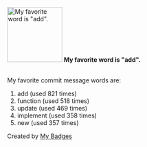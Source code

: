 <img src="https://my-badges.github.io/my-badges/favorite-word.png" alt="My favorite word is &quot;add&quot;." title="My favorite word is &quot;add&quot;." width="128">
<strong>My favorite word is &quot;add&quot;.</strong>
<br><br>

My favorite commit message words are:

1. add (used 821 times)
2. function (used 518 times)
3. update (used 469 times)
4. implement (used 358 times)
5. new (used 357 times)


Created by <a href="https://github.com/my-badges/my-badges">My Badges</a>